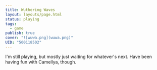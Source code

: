 ```yaml
---
title: Wuthering Waves
layout: layouts/page.html
status: playing
tags:
  - game
publish: true
cover: "![wuwa.png](wuwa.png)"
UID: "500118502"
---
```

I'm still playing, but mostly just waiting for whatever's next. Have been having fun with Camellya, though.
